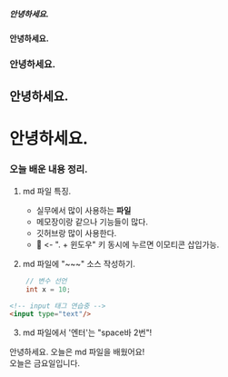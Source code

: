 ##### 안녕하세요.
#### 안녕하세요.
### 안녕하세요.
## 안녕하세요.
# 안녕하세요.

### 오늘 배운 내용 정리.
1. md 파일 특징.
    - 실무에서 많이 사용하는 **파일**
    - 메모장이랑 같으나 기능들이 많다.
    - 깃허브랑 많이 사용한다. 
    - 🎈 <- ". + 윈도우" 키 동시에 누르면 이모티콘 삽입가능.  
      

2. md 파일에 "~~~" 소스 작성하기.
```java
    // 변수 선언
    int x = 10;
```
```html
<!-- input 태그 연습중 -->
<input type="text"/>
```  
3. md 파일에서 '엔터'는 "space바 2번"!    

안녕하세요. 오늘은 md 파일을 배웠어요!  
오늘은 금요일입니다.

